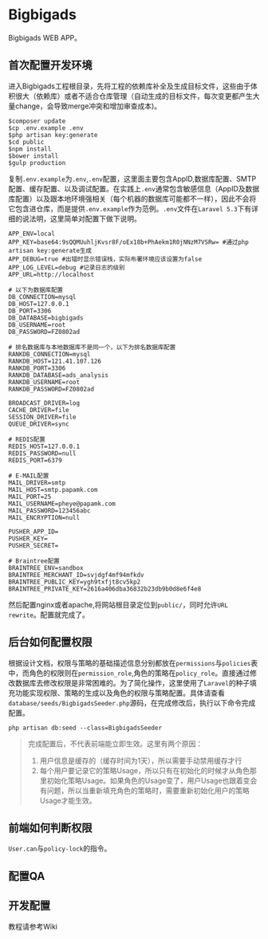 # Bigbigads

Bigbigads WEB APP。

## 首次配置开发环境
进入Bigbigads工程根目录，先将工程的依赖库补全及生成目标文件，这些由于体积很大（依赖库）或者不适合仓库管理（自动生成的目标文件，每次变更都产生大量change，会导致merge冲突和增加审查成本)。

```
$composer update
$cp .env.example .env
$php artisan key:generate
$cd public
$npm install
$bower install
$gulp production
```

复制`.env.example`为`.env`,`.env`配置，这里面主要包含AppID,数据库配置、SMTP配置、缓存配置、以及调试配置。在实践上`.env`通常包含敏感信息（AppID及数据库配置）以及跟本地环境强相关（每个机器的数据库可能都不一样），因此不会将它包含进仓库，而是提供`.env.example`作为范例。`.env`文件在`Laravel 5.3`下有详细的说法明，这里简单对配置下做下说明。


```
APP_ENV=local
APP_KEY=base64:9sQQMUuhljKvsr8F/oEx18b+PhAekm1R0jNNzM7VSRw= #通过php artisan key:generate生成
APP_DEBUG=true #出错时显示错误栈，实际布署环境应该设置为false
APP_LOG_LEVEL=debug #记录日志的级别
APP_URL=http://localhost

# 以下为数据库配置
DB_CONNECTION=mysql
DB_HOST=127.0.0.1
DB_PORT=3306
DB_DATABASE=bigbigads
DB_USERNAME=root
DB_PASSWORD=FZ0802ad

# 排名数据库与本地数据库不是同一个，以下为排名数据库配置
RANKDB_CONNECTION=mysql
RANKDB_HOST=121.41.107.126
RANKDB_PORT=3306
RANKDB_DATABASE=ads_analysis
RANKDB_USERNAME=root
RANKDB_PASSWORD=FZ0802ad

BROADCAST_DRIVER=log
CACHE_DRIVER=file
SESSION_DRIVER=file
QUEUE_DRIVER=sync

# REDIS配置
REDIS_HOST=127.0.0.1
REDIS_PASSWORD=null
REDIS_PORT=6379

# E-MAIL配置
MAIL_DRIVER=smtp
MAIL_HOST=smtp.papamk.com
MAIL_PORT=25
MAIL_USERNAME=pheye@papamk.com
MAIL_PASSWORD=123456abc
MAIL_ENCRYPTION=null

PUSHER_APP_ID=
PUSHER_KEY=
PUSHER_SECRET=

# Braintree配置
BRAINTREE_ENV=sandbox
BRAINTREE_MERCHANT_ID=svjdgf4mf94mfkdv
BRAINTREE_PUBLIC_KEY=ygh9txfjt8cv5kp2
BRAINTREE_PRIVATE_KEY=2616a406dba36832b23db9b0d8e6f4e8
```

然后配置nginx或者apache,将网站根目录定位到`public/`，同时允许`URL rewrite`。配置就完成了。

## 后台如何配置权限
根据设计文档，权限与策略的基础描述信息分别都放在`permissions`与`policies`表中，而角色的权限则在`permission_role`,角色的策略在`policy_role`。直接通过修改数据库去修改权限是非常困难的。为了简化操作，这里使用了`Laravel`的种子填充功能实现权限、策略的生成以及角色的权限与策略配置。具体请查看`database/seeds/BigbigadsSeeder.php`源码，在完成修改后，执行以下命令完成配置。

```
php artisan db:seed --class=BigbigadsSeeder
```
> 完成配置后，不代表前端能立即生效。这里有两个原因：
> 
> 1. 用户信息是缓存的（缓存时间为1天），所以需要手动禁用缓存才行 
> 2. 每个用户要记录它的策略Usage，所以只有在初始化的时候才从角色那里初始化策略Usage。如果角色的Usage变了，用户Usage也跟着变会有问题，所以当重新填充角色的策略时，需要重新初始化用户的策略Usage才能生效。

## 前端如何判断权限
`User.can`与`policy-lock`的指令。


## 配置QA

## 开发配置
教程请参考Wiki
